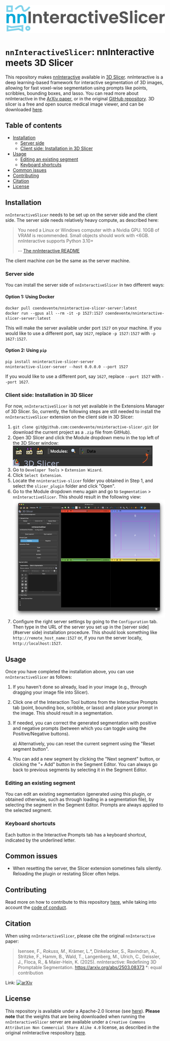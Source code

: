 ![alt text](img/header_image.png)

# `nnInteractiveSlicer`: nnInteractive meets 3D Slicer

This repository makes [nnInteractive](https://github.com/MIC-DKFZ/nnInteractive) available in [3D Slicer](https://www.slicer.org/). nnInteractive is a deep learning-based framework for interactive segmentation of 3D images, allowing for fast voxel-wise segmentation using prompts like points, scribbles, bounding boxes, and lasso. You can read more about nnInteractive in the [ArXiv paper](https://arxiv.org/abs/2503.08373), or in the original [GitHub repository](https://github.com/MIC-DKFZ/nnInteractive). 3D slicer is a free and open source medical image viewer, and can be downloaded [here](https://download.slicer.org/).

## Table of contents

- [Installation](#installation)
  - [Server side](#server-side)
  - [Client side: Installation in 3D Slicer](#client-side-installation-in-3d-slicer)
- [Usage](#usage)
  - [Editing an existing segment
](#editing-an-existing-segment)
  - [Keyboard shortcuts](#keyboard-shortcuts)
- [Common issues](#common-issues)
- [Contributing](#contributing)
- [Citation](#citation)
- [License](#license)

## Installation

`nnInteractiveSlicer` needs to be set up on the server side and the client side. The server side needs relatively heavy compute, as described here:

> You need a Linux or Windows computer with a Nvidia GPU. 10GB of VRAM is recommended. Small objects should work with <6GB. nnInteractive supports Python 3.10+
> 
> -- [The nnInteractive README](https://github.com/MIC-DKFZ/nnInteractive?tab=readme-ov-file#prerequisites)

The client machine _can_ be the same as the server machine.

### Server side

You can install the server side of `nnInteractiveSlicer` in two different ways:

#### Option 1: Using Docker

```
docker pull coendevente/nninteractive-slicer-server:latest
docker run --gpus all --rm -it -p 1527:1527 coendevente/nninteractive-slicer-server:latest
```

This will make the server available under port `1527` on your machine. If you would like to use a different port, say `1627`, replace `-p 1527:1527` with `-p 1627:1527`.

#### Option 2: Using `pip`

```
pip install nninteractive-slicer-server
nninteractive-slicer-server --host 0.0.0.0 --port 1527
```

If you would like to use a different port, say `1627`, replace `--port 1527` with `--port 1627`.

### Client side: Installation in 3D Slicer

For now, `nnInteractiveSlicer` is not yet available in the Extensions Manager of 3D Slicer. So, currently, the following steps are still needed to install the `nnInteractiveSlicer` extension on the client side in 3D Slicer:

1. `git clone git@github.com:coendevente/nninteractive-slicer.git` (or download the current project as a `.zip` file from GitHub).
2. Open 3D Slicer and click the Module dropdown menu in the top left of the 3D Slicer window:
	![Slicer dropdown menu](img/dropdown.png)
3. Go to `Developer Tools` > `Extension Wizard`.
4. Click `Select Extension`.
5. Locate the `nninteractive-slicer` folder you obtained in Step 1, and select the `slicer_plugin` folder and click "Open".
6. Go to the Module dropdown menu again and go to `Segmentation` > `nnInteractiveSlicer`. This should result in the following view:
  ![First view of the Slicer extension](img/plugin_first_sight.png)
7. Configure the right server settings by going to the `Configuration` tab. Then type in the URL of the server you set up in the [server side](#server side) installation procedure. This should look something like `http://remote_host_name:1527` or, if you run the server locally, `http://localhost:1527`.

## Usage

Once you have completed the installation above, you can use `nnInteractiveSlicer` as follows:

1. If you haven't done so already, load in your image (e.g., through dragging your image file into Slicer).

2. Click one of the Interaction Tool buttons from the Interactive Prompts tab (point, bounding box, scribble, or lasso) and place your prompt in the image. This should result in a segmentation.

3. If needed, you can correct the generated segmentation with positive and negative prompts (between which you can toggle using the Positive/Negative buttons). 

	a) Alternatively, you can reset the current segment using the "Reset segment button".

4. You can add a new segment by clicking the "Next segment" button, or clicking the "+ Add" button in the Segment Editor. You can always go back to previous segments by selecting it in the Segment Editor.

### Editing an existing segment
You can edit an existing segmentation (generated using this plugin, or obtained otherwise, such as through loading in a segmentation file), by selecting the segment in the Segment Editor. Prompts are always applied to the selected segment.

### Keyboard shortcuts
Each button in the Interactive Prompts tab has a keyboard shortcut, indicated by the underlined letter.


## Common issues

- When resetting the server, the Slicer extension sometimes fails silently. Reloading the plugin or restating Slicer often helps.

## Contributing
Read more on how to contribute to this repository [here](CONTRIBUTING.md), while taking into account the [code of conduct](CODE_OF_CONDUCT.md).

## Citation

When using `nnInteractiveSlicer`, please cite the original `nnInteractive` paper:

> Isensee, F.*, Rokuss, M.*, Krämer, L.*, Dinkelacker, S., Ravindran, A., Stritzke, F., Hamm, B., Wald, T., Langenberg, M., Ulrich, C., Deissler, J., Floca, R., & Maier-Hein, K. (2025). nnInteractive: Redefining 3D Promptable Segmentation. https://arxiv.org/abs/2503.08373
*: equal contribution

Link: [![arXiv](https://img.shields.io/badge/arXiv-2503.08373-b31b1b.svg)](https://arxiv.org/abs/2503.08373)

## License
This repository is available under a Apache-2.0 license (see [here](LICENSE)). **Please note** that the weights that are being downloaded when running the `nnInteractiveSlicer` server are available under a `Creative Commons Attribution Non Commercial Share Alike 4.0` license, as described in the original nnInteractive respository [here](https://github.com/MIC-DKFZ/nnInteractive/tree/master?tab=readme-ov-file#license).
